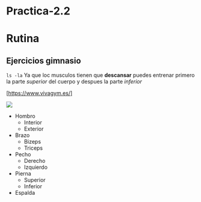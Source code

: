 # Practica-2.2
# Rutina
## Ejercicios gimnasio

`ls -la` Ya que loc musculos tienen que **descansar** puedes entrenar primero la parte *superior* del cuerpo y despues la parte *inferior* 

[https://www.vivagym.es/] 

![](https://static.vecteezy.com/system/resources/thumbnails/017/504/043/small_2x/bodybuilding-emblem-and-gym-logo-design-template-vector.jpg)

* Hombro
  * Interior 
  * Exterior
* Brazo
  * Bizeps
  * Triceps
* Pecho
  * Derecho
  * Izquierdo
* Pierna
  * Superior
  * Inferior
* Espalda
